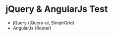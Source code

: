jQuery & AngularJs Test
=======================

- jQuery (jQuery-ui, SimplrGrid)
- AngularJs (Router)

